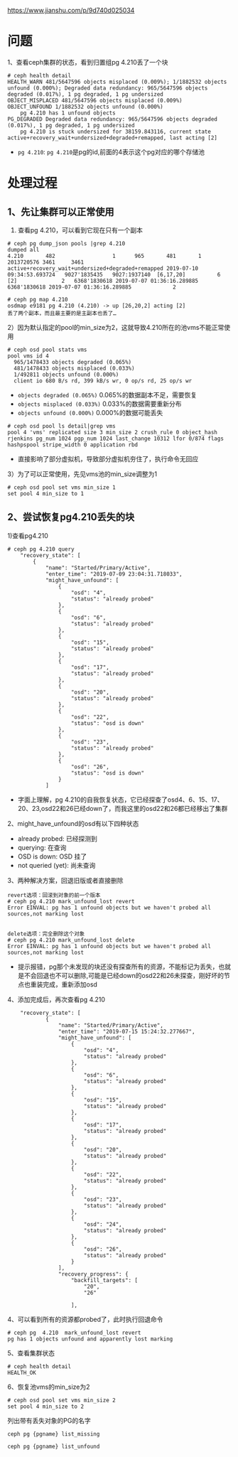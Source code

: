 https://www.jianshu.com/p/9d740d025034

# 问题

1、查看ceph集群的状态，看到归置组pg 4.210丢了一个块
```
# ceph health detail
HEALTH_WARN 481/5647596 objects misplaced (0.009%); 1/1882532 objects unfound (0.000%); Degraded data redundancy: 965/5647596 objects degraded (0.017%), 1 pg degraded, 1 pg undersized
OBJECT_MISPLACED 481/5647596 objects misplaced (0.009%)
OBJECT_UNFOUND 1/1882532 objects unfound (0.000%)
    pg 4.210 has 1 unfound objects
PG_DEGRADED Degraded data redundancy: 965/5647596 objects degraded (0.017%), 1 pg degraded, 1 pg undersized
    pg 4.210 is stuck undersized for 38159.843116, current state active+recovery_wait+undersized+degraded+remapped, last acting [2]
```
- `pg 4.210`: `pg 4.210`是pg的id,前面的4表示这个pg对应的哪个存储池

# 处理过程

## 1、先让集群可以正常使用

1) 查看pg 4.210，可以看到它现在只有一个副本
```
# ceph pg dump_json pools |grep 4.210
dumped all
4.210       482                  1      965       481       1  2013720576 3461     3461 active+recovery_wait+undersized+degraded+remapped 2019-07-10 09:34:53.693724   9027'1835435   9027:1937140  [6,17,20]          6        [2]              2   6368'1830618 2019-07-07 01:36:16.289885    6368'1830618 2019-07-07 01:36:16.289885             2

# ceph pg map 4.210
osdmap e9181 pg 4.210 (4.210) -> up [26,20,2] acting [2]
丢了两个副本，而且最主要的是主副本也丢了…
```

2）因为默认指定的pool的min_size为2，这就导致4.210所在的池vms不能正常使用
```
# ceph osd pool stats vms
pool vms id 4
  965/1478433 objects degraded (0.065%)
  481/1478433 objects misplaced (0.033%)
  1/492811 objects unfound (0.000%)
  client io 680 B/s rd, 399 kB/s wr, 0 op/s rd, 25 op/s wr
```
- `objects degraded (0.065%)` 0.065%的数据副本不足，需要恢复
- `objects misplaced (0.033%)` 0.033%的数据需要重新分布
- `objects unfound (0.000%)` 0.000%的数据可能丢失

```
# ceph osd pool ls detail|grep vms
pool 4 'vms' replicated size 3 min_size 2 crush_rule 0 object_hash rjenkins pg_num 1024 pgp_num 1024 last_change 10312 lfor 0/874 flags hashpspool stripe_width 0 application rbd
```
- 直接影响了部分虚拟机，导致部分虚拟机夯住了，执行命令无回应

3）为了可以正常使用，先见vms池的min_size调整为1
```
# ceph osd pool set vms min_size 1
set pool 4 min_size to 1
```

## 2、尝试恢复pg4.210丢失的块

1)查看pg4.210
```
# ceph pg 4.210 query 
    "recovery_state": [
        {
            "name": "Started/Primary/Active",
            "enter_time": "2019-07-09 23:04:31.718033",
            "might_have_unfound": [
                {
                    "osd": "4",
                    "status": "already probed"
                },
                {
                    "osd": "6",
                    "status": "already probed"
                },
                {
                    "osd": "15",
                    "status": "already probed"
                },
                {
                    "osd": "17",
                    "status": "already probed"
                },
                {
                    "osd": "20",
                    "status": "already probed"
                },
                {
                    "osd": "22",
                    "status": "osd is down"
                },
                {
                    "osd": "23",
                    "status": "already probed"
                },
                {
                    "osd": "26",
                    "status": "osd is down"
                }
            ]
```
- 字面上理解，pg 4.210的自我恢复状态，它已经探查了osd4、6、15、17、20、23,osd22和26已经down了，而我这里的osd22和26都已经移出了集群

2、might_have_unfound的osd有以下四种状态
- already probed: 已经探测到
- querying: 在查询
- OSD is down: OSD 挂了
- not queried (yet): 尚未查询


3、两种解决方案，回退旧版或者直接删除
```
revert选项：回滚到对象的前一个版本
# ceph pg 4.210 mark_unfound_lost revert
Error EINVAL: pg has 1 unfound objects but we haven't probed all sources,not marking lost


delete选项：完全删除这个对象
# ceph pg 4.210 mark_unfound_lost delete
Error EINVAL: pg has 1 unfound objects but we haven't probed all sources,not marking lost
```

- 提示报错，pg那个未发现的块还没有探查所有的资源，不能标记为丢失，也就是不会回退也不可以删除,可能是已经down的osd22和26未探查，刚好坏的节点也重装完成，重新添加osd


4、添加完成后，再次查看pg 4.210
```
    "recovery_state": [
            {
                "name": "Started/Primary/Active",
                "enter_time": "2019-07-15 15:24:32.277667",
                "might_have_unfound": [
                    {
                        "osd": "4",
                        "status": "already probed"
                    },
                    {
                        "osd": "6",
                        "status": "already probed"
                    },
                    {
                        "osd": "15",
                        "status": "already probed"
                    },
                    {
                        "osd": "17",
                        "status": "already probed"
                    },
                    {
                        "osd": "20",
                        "status": "already probed"
                    },
                    {
                        "osd": "22",
                        "status": "already probed"
                    },
                    {
                        "osd": "23",
                        "status": "already probed"
                    },
                    {
                        "osd": "24",
                        "status": "already probed"
                    },
                    {
                        "osd": "26",
                        "status": "already probed"
                    }
                ],
                "recovery_progress": {
                    "backfill_targets": [
                        "20",
                        "26"
     
                    ],
```

4、可以看到所有的资源都probed了，此时执行回退命令
```
# ceph pg  4.210  mark_unfound_lost revert
pg has 1 objects unfound and apparently lost marking
```

5、查看集群状态
```
# ceph health detail
HEALTH_OK
```

6、恢复池vms的min_size为2
```
# ceph osd pool set vms min_size 2
set pool 4 min_size to 2
```









列出带有丢失对象的PG的名字
```
ceph pg {pgname} list_missing
```


```
ceph pg {pgname} list_unfound
```

